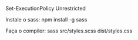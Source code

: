 Set-ExecutionPolicy Unrestricted

Instale o sass: npm install -g sass

Faça o compiler: sass src/styles.scss dist/styles.css